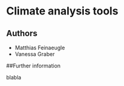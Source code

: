 # Climate analysis tools
## Authors


* Matthias Feinaeugle
* Vanessa Graber


##Further information

blabla